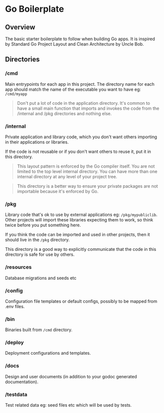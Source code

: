 # Go Boilerplate

## Overview
The basic starter boilerplate to follow when building Go apps. It is inspired by Standard Go Project Layout and Clean Architecture by Uncle Bob.

## Directories

### /cmd
Main entrypoints for each app in this project. The directory name for each app should match the name of the executable you want to have eg: `/cmd/myapp`

> Don't put a lot of code in the application directory. It's common to have a small main function that imports and invokes the code from the /internal and /pkg directories and nothing else.

### /internal
Private application and library code, which you don't want others importing in their applications or libraries.

If the code is not reusable or if you don't want others to reuse it, put it in this directory.

> This layout pattern is enforced by the Go compiler itself. You are not limited to the top level internal directory. You can have more than one internal directory at any level of your project tree. 

> This directory is a better way to ensure your private packages are not importable because it's enforced by Go.

### /pkg
Library code that's ok to use by external applications eg: `/pkg/mypubliclib`. Other projects will import these libraries expecting them to work, so think twice before you put something here.

If you think the code can be imported and used in other projects, then it should live in the `/pkg` directory.

This directory is a good way to explicitly communicate that the code in this directory is safe for use by others.

### /resources
Database migrations and seeds etc

### /config
Configuration file templates or default configs, possibly to be mapped from .env files.

### /bin
Binaries built from `/cmd` directory.

### /deploy
Deployment configurations and templates.

### /docs
Design and user documents (in addition to your godoc generated documentation).

### /testdata
Test related data eg: seed files etc which will be used by tests.
